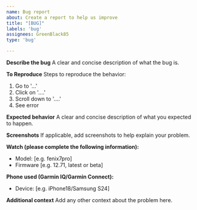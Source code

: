 ```yaml
---
name: Bug report
about: Create a report to help us improve
title: "[BUG]"
labels: 'bug'
assignees: GreenBlack85
type: 'bug'

---
```


**Describe the bug**
A clear and concise description of what the bug is.

**To Reproduce**
Steps to reproduce the behavior:
1. Go to '...'
2. Click on '....'
3. Scroll down to '....'
4. See error

**Expected behavior**
A clear and concise description of what you expected to happen.

**Screenshots**
If applicable, add screenshots to help explain your problem.

**Watch (please complete the following information):**
 - Model: [e.g. fenix7pro]
 - Firmware [e.g. 12.71, latest or beta]

**Phone used (Garmin IQ/Garmin Connect):**
 - Device: [e.g. iPhone18/Samsung S24]

**Additional context**
Add any other context about the problem here.
